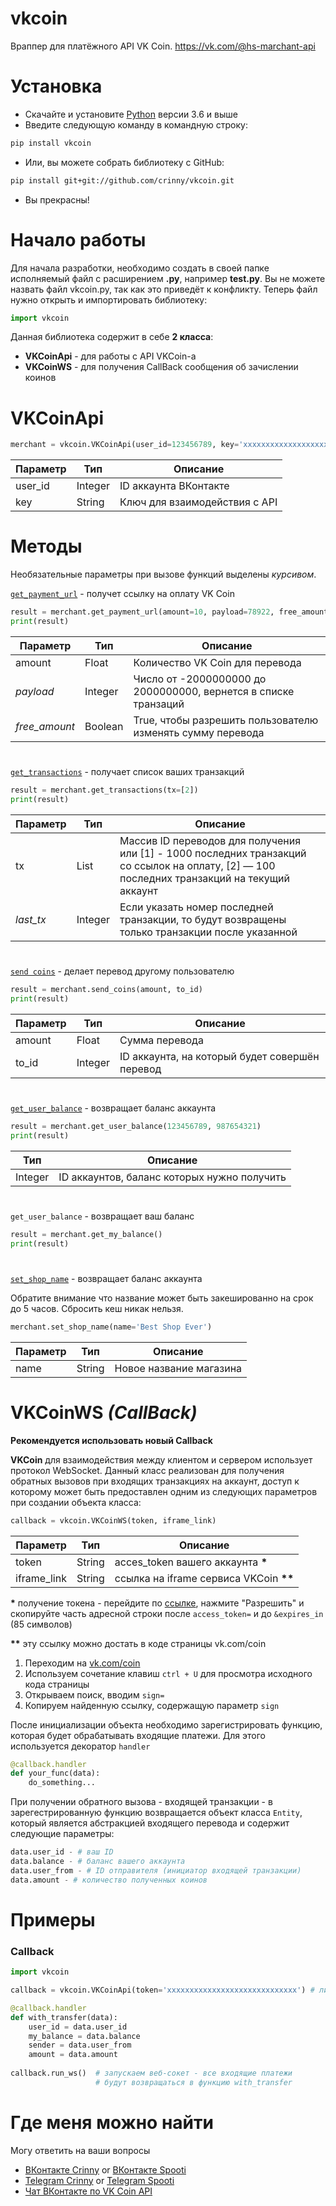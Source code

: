 
# vkcoin
Враппер для платёжного API VK Coin. https://vk.com/@hs-marchant-api
# Установка
* Скачайте и установите [Python](https://www.python.org/downloads/) версии 3.6 и выше
* Введите следующую команду в командную строку:
```bash
pip install vkcoin
```
* Или, вы можете собрать библиотеку с GitHub:
```bash
pip install git+git://github.com/crinny/vkcoin.git
```
* Вы прекрасны!
# Начало работы
Для начала разработки, необходимо создать в своей папке исполняемый файл с расширением **.py**, например **test.py**. Вы не можете назвать файл vkcoin.py, так как это приведёт к конфликту. Теперь файл нужно открыть и импортировать библиотеку:
```python
import vkcoin
```
Данная библиотека содержит в себе **2 класса**:
- **VKCoinApi** - для работы с API VKCoin-а
- **VKCoinWS** - для получения CallBack сообщения об зачислении коинов

# VKCoinApi
```python
merchant = vkcoin.VKCoinApi(user_id=123456789, key='xxxxxxxxxxxxxxxxxxxxxxxxxxxxxxxxxxxxxxxxxxxxxxxxxx')
```
|Параметр|Тип|Описание|
|-|-|-|
|user_id|Integer|ID аккаунта ВКонтакте|
|key|String|Ключ для взаимодействия с API|
# Методы
Необязательные параметры при вызове функций выделены _курсивом_.

[`get_payment_url`](https://vk.com/@hs-marchant-api?anchor=ssylka-na-oplatu) - получет ссылку на оплату VK Coin
```python
result = merchant.get_payment_url(amount=10, payload=78922, free_amount=False)
print(result)
```
|Параметр|Тип|Описание|
|-|-|-|
|amount|Float|Количество VK Coin для перевода|
|_payload_|Integer|Число от -2000000000 до 2000000000, вернется в списке транзаций|
|_free_amount_|Boolean|True, чтобы разрешить пользователю изменять сумму перевода|
#
[`get_transactions`](https://vk.com/@hs-marchant-api?anchor=poluchenie-spiska-tranzaktsy) - получает список ваших транзакций
```python
result = merchant.get_transactions(tx=[2])
print(result)
```
|Параметр|Тип|Описание|
|-|-|-|
|tx|List|Массив ID переводов для получения или [1] - 1000 последних транзакций со ссылок на оплату, [2] — 100 последних транзакций на текущий аккаунт|
|_last_tx_|Integer|Если указать номер последней транзакции, то будут возвращены только транзакции после указанной|
#
[`send coins`](https://vk.com/@hs-marchant-api?anchor=perevod) - делает перевод другому пользователю
```python
result = merchant.send_coins(amount, to_id)  
print(result)
```
|Параметр|Тип|Описание|
|-|-|-|
|amount|Float|Сумма перевода|
|to_id|Integer|ID аккаунта, на который будет совершён перевод|
#
[`get_user_balance`](https://vk.com/@hs-marchant-api?anchor=poluchenie-balansa) - возвращает баланс аккаунта
```python
result = merchant.get_user_balance(123456789, 987654321)
print(result)
```
|Тип|Описание|
|-|-|
Integer|ID аккаунтов, баланс которых нужно получить|
#
`get_user_balance` - возвращает ваш баланс
```python
result = merchant.get_my_balance()
print(result)
```
#
[`set_shop_name`](https://vk.com/@hs-marchant-api?anchor=nazvanie-magazina) - возвращает баланс аккаунта

Обратите внимание что название может быть закешированно на срок до 5 часов. Сбросить кеш никак нельзя.
```python
merchant.set_shop_name(name='Best Shop Ever')
```
|Параметр|Тип|Описание|
|-|-|-|
|name|String|Новое название магазина|

# VKCoinWS _(CallBack)_
**Рекомендуется использовать новый Сallback**

**VKCoin** для взаимодействия между клиентом и сервером использует протокол WebSocket.
Данный класс реализован для получения обратных вызовов при входящих транзакциях на аккаунт, доступ к которому может быть предоставлен одним из следующих параметров при создании объекта класса:
```python
callback = vkcoin.VKCoinWS(token, iframe_link)
```
|Параметр|Тип|Описание|
|-|-|-|
|token|String|acces_token вашего аккаунта **\***|
|iframe_link|String|ссылка на iframe сервиса VKCoin **\*\***|

**\*** получение токена - перейдите по [ссылке](https://vk.cc/9f4IXA), нажмите "Разрешить" и скопируйте часть адресной строки после `access_token=` и до `&expires_in` (85 символов)

**\*\*** эту ссылку можно достать в коде страницы vk.com/coin
1.  Переходим на [vk.com/coin](http://vk.com/coin)
2.  Используем сочетание клавиш ```ctrl + U``` для просмотра исходного кода страницы
3. Открываем поиск, вводим `sign=`
4.  Копируем найденную ссылку, содержащую параметр `sign`

После инициализации объекта необходимо зарегистрировать функцию, которая будет обрабатывать входящие платежи. Для этого используется декоратор `handler`
```python
@callback.handler
def your_func(data):
	do_something...
```
При получении обратного вызова - входящей транзакции - в зарегестрированную функцию возвращается объект класса `Entity`, который является абстракцией входящего перевода и содержит следующие параметры:
```python
data.user_id - # ваш ID
data.balance - # баланс вашего аккаунта 
data.user_from - # ID отправителя (инициатор входящей транзакции)
data.amount - # количество полученных коинов
```


# Примеры
### Callback
```python
import vkcoin

callback = vkcoin.VKCoinApi(token='xxxxxxxxxxxxxxxxxxxxxxxxxxxxx') # либо ссылка на iframe

@callback.handler
def with_transfer(data):
    user_id = data.user_id
    my_balance = data.balance
    sender = data.user_from
    amount = data.amount
	
callback.run_ws()  # запускаем веб-сокет - все входящие платежи 
				   # будут возвращаться в функцию with_transfer

```

# Где меня можно найти
Могу ответить на ваши вопросы
* [ВКонтакте Crinny](https://vk.com/crinny)   or  [ВКонтакте Spooti](https://vk.com/edgar_gorobchuk)
* [Telegram Crinny](https://t.me/truecrinny)  or  [Telegram Spooti](https://t.me/spooti)
* [Чат ВКонтакте по VK Coin API](https://vk.me/join/AJQ1d5eSUQ81wnwgfHSRktCi)
